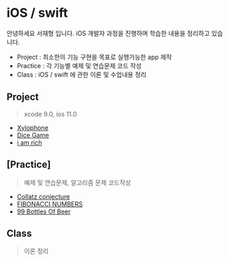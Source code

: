 # iOS / swift
안녕하세요 서재형 입니다.
iOS 개발자 과정을 진행하며 학습한 내용을 정리하고 있습니다.
- Project : 최소한의 기능 구현을 목표로 실행가능한 app 제작
- Practice : 각 기능별 예제 및 연습문제 코드 작성
- Class : iOS / swift 에 관한 이론 및 수업내용 정리

## Project
> xcode 9.0, ios 11.0

- [Xylophone][xylophone]
- [Dice Game][dicee]
- [i am rich][iamrich]



## [Practice]
> 예제 및 연습문제, 알고리즘 문제 코드작성
- [Collatz conjecture][collatz]
- [FIBONACCI NUMBERS][fibonacci]
- [99 Bottles Of Beer][99bottles]


## Class
> 이론 정리

[collatz]: /Practice/Collatz-conjecture.md
[xylophone]: /Project/Xylophone/
[iamrich]: /Project/I_Am_Rich/
[dicee]: /Project/Dice_Game/
[99bottles]: /Practice/99-Bottles-Of-Beer.md
[fibonacci]: /Practice/FIBONACCI-NUMBERS.md
